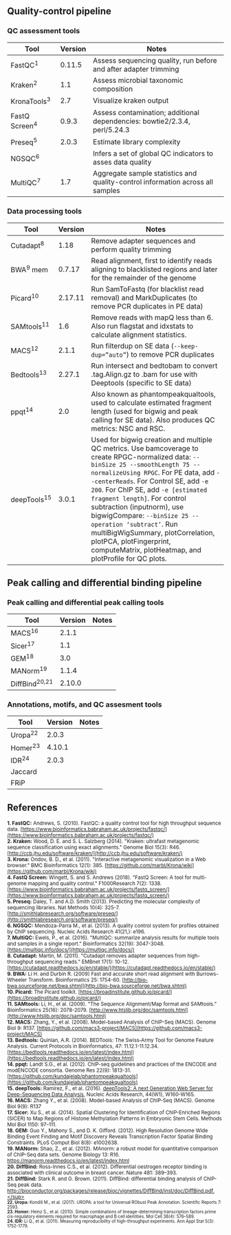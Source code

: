 ## Quality-control pipeline

### QC assessment tools

| Tool                     | Version | Notes                                                        |
| ------------------------ | ------- | ------------------------------------------------------------ |
| FastQC<sup>1</sup>       | 0.11.5  | Assess sequencing quality, run before and after adapter trimming |
| Kraken<sup>2</sup>       | 1.1     | Assess microbial taxonomic composition                       |
| KronaTools<sup>3</sup>   | 2.7     | Visualize kraken output                                      |
| FastQ Screen<sup>4</sup> | 0.9.3   | Assess contamination; additional dependencies: bowtie2/2.3.4, perl/5.24.3 |
| Preseq<sup>5</sup>       | 2.0.3   | Estimate library complexity                                  |
| NGSQC<sup>6</sup>        |         | Infers a set of global QC indicators to asses data quality          |
| MultiQC<sup>7</sup>      | 1.7     | Aggregate sample statistics and quality-control information across all samples |

### Data processing tools

| Tool                   | Version | Notes                                                        |
| ---------------------- | ------- | ------------------------------------------------------------ |
| Cutadapt<sup>8</sup>   | 1.18    | Remove adapter sequences and perform quality trimming        |
| BWA<sup>9</sup> mem    | 0.7.17  | Read alignment, first to identify reads aligning to blacklisted regions and later for the remainder of the genome |
| Picard<sup>10</sup>    | 2.17.11 | Run SamToFastq (for blacklist read removal) and MarkDuplicates (to remove PCR duplicates in PE data) |
| SAMtools<sup>11</sup>  | 1.6     | Remove reads with mapQ less than 6. Also run flagstat and idxstats to calculate alignment statistics. |
| MACS<sup>12</sup>      | 2.1.1   | Run filterdup on SE data (`--keep-dup=”auto”`) to remove PCR duplicates |
| Bedtools<sup>13</sup>  | 2.27.1  | Run intersect and bedtobam to convert .tag.Align.gz to .bam for use with Deeptools (specific to SE data) |
| ppqt<sup>14</sup>      | 2.0     | Also known as phantompeakqualtools, used to calculate estimated fragment length (used for bigwig and peak calling for SE data). Also produces QC metrics: NSC and RSC. |
| deepTools<sup>15</sup> | 3.0.1   | Used for bigwig creation and multiple QC metrics. Use bamcoverage to create RPGC-normalized data: `--binSize 25 --smoothLength 75 --normalizeUsing RPGC`. For PE data, add `--centerReads`. For Control SE, add `-e 200`. For ChIP SE, add `-e [estimated fragment length]`. For control subtraction (inputnorm), use bigwigCompare: `--binSize 25 --operation ‘subtract’`. Run multiBigWigSummary, plotCorrelation, plotPCA, plotFingerprint, computeMatrix, plotHeatmap, and plotProfile for QC plots. |


## Peak calling and differential binding pipeline

### Peak calling and differential peak calling tools

|           Tool                |      Version    |     Notes       |
| ----------------------------- | --------------- | --------------- | 
|       MACS<sup>16</sup>       |      2.1.1      |                 |
|      Sicer<sup>17</sup>       |       1.1       |                 |
|       GEM<sup>18</sup>        |       3.0       |                 |
|      MANorm<sup>19</sup>      |      1.1.4      |                 |
|     DiffBind<sup>20,21</sup>  |     2.10.0      |                 |

### Annotations, motifs, and QC assesment tools

|           Tool              |      Version    |     Notes       |
| --------------------------- | --------------- | --------------- | 
|      Uropa<sup>22</sup>     |      2.0.3      |                 |
|      Homer<sup>23</sup>     |      4.10.1     |                 |
|      IDR<sup>24</sup>       |      2.0.3      |                 |
|      Jaccard                |                 |                 |
|      FRiP                   |                 |                 |


## References

<sup>**1. FastQC:** Andrews, S. (2010). FastQC: a quality control tool for high throughput sequence data. [https://www.bioinformatics.babraham.ac.uk/projects/fastqc/](https://www.bioinformatics.babraham.ac.uk/projects/fastqc/)</sup>  
<sup>**2. Kraken:** Wood, D. E. and S. L. Salzberg (2014). "Kraken: ultrafast metagenomic sequence classification using exact alignments." Genome Biol 15(3): R46. [http://ccb.jhu.edu/software/kraken/](http://ccb.jhu.edu/software/kraken/)</sup>  
<sup>**3.  Krona:** Ondov, B. D., et al. (2011). "Interactive metagenomic visualization in a Web browser." BMC Bioinformatics 12(1): 385. [https://github.com/marbl/Krona/wiki](https://github.com/marbl/Krona/wiki)</sup>  
<sup>**4. FastQ Screen:** Wingett, S. and S. Andrews (2018). "FastQ Screen: A tool for multi-genome mapping and quality control." F1000Research 7(2): 1338. [https://www.bioinformatics.babraham.ac.uk/projects/fastq_screen/](https://www.bioinformatics.babraham.ac.uk/projects/fastq_screen/)</sup>  
<sup>**5. Preseq:** Daley, T. and A.D. Smith (2013). Predicting the molecular complexity of sequencing libraries. Nat Methods 10(4): 325-7. [http://smithlabresearch.org/software/preseq/](http://smithlabresearch.org/software/preseq/)</sup>  
<sup>**6. NGSQC:** Mendoza-Parra M., et al. (2013). A quality control system for profiles obtained by ChIP sequencing. Nucleic Acids Research 41(21,): e196.</sup>  
<sup>**7. MultiQC:** Ewels, P., et al. (2016). "MultiQC: summarize analysis results for multiple tools and samples in a single report." Bioinformatics 32(19): 3047-3048. [https://multiqc.info/docs/](https://multiqc.info/docs/)</sup>  
<sup>**8. Cutadapt:** Martin, M. (2011). "Cutadapt removes adapter sequences from high-throughput sequencing reads." EMBnet 17(1): 10-12. [https://cutadapt.readthedocs.io/en/stable/](https://cutadapt.readthedocs.io/en/stable/)</sup>  
<sup>**9. BWA:** Li H. and Durbin R. (2009) Fast and accurate short read alignment with Burrows-Wheeler Transform. Bioinformatics 25: 1754-60. [http://bio-bwa.sourceforge.net/bwa.shtml](http://bio-bwa.sourceforge.net/bwa.shtml)</sup>  
<sup>**10. Picard:** The Picard toolkit. [https://broadinstitute.github.io/picard/](https://broadinstitute.github.io/picard/)</sup>  
<sup>**11. SAMtools:** Li, H., et al. (2009). "The Sequence Alignment/Map format and SAMtools." Bioinformatics 25(16): 2078-2079. [http://www.htslib.org/doc/samtools.html](http://www.htslib.org/doc/samtools.html)</sup>  
<sup>**12. MACS:** Zhang, Y., et al. (2008). Model-based Analysis of ChIP-Seq (MACS). Genome Biol 9: R137. [https://github.com/macs3-project/MACS](https://github.com/macs3-project/MACS)</sup>  
<sup>**13. Bedtools:** Quinlan, A.R. (2014). BEDTools: The Swiss‐Army Tool for Genome Feature Analysis. Current Protocols in Bioinformatics, 47: 11.12.1-11.12.34. [https://bedtools.readthedocs.io/en/latest/index.html](https://bedtools.readthedocs.io/en/latest/index.html)</sup>  
<sup>**14. ppqt:** Landt S.G., et al. (2012). ChIP-seq guidelines and practices of the ENCODE and modENCODE consortia. Genome Res 22(9): 1813-31. [https://github.com/kundajelab/phantompeakqualtools](https://github.com/kundajelab/phantompeakqualtools)</sup>  
<sup>**15. deepTools:** Ramírez, F., et al. (2016). [deepTools2: A next Generation Web Server for Deep-Sequencing Data Analysis](http://nar.oxfordjournals.org/content/early/2016/04/12/nar.gkw257.abstract), Nucleic Acids Research, 44(W1), W160-W165.</sup>  
<sup>**16. MACS:** Zhang Y., et al. (2008). Model-based Analysis of ChIP-Seq (MACS). Genome Biol 9(9): R137</sup>    
<sup>**17. Sicer:** Xu S., et al. (2014). Spatial Clustering for Identification of ChIP-Enriched Regions (SICER) to Map Regions of Histone Methylation Patterns in Embryonic Stem Cells. Methods Mol Biol 1150: 97–111.</sup>    
<sup>**18. GEM:** Guo Y., Mahony S., and D. K. Gifford. (2012). High Resolution Genome Wide Binding Event Finding and Motif Discovery Reveals Transcription Factor Spatial Binding Constraints. PLoS Comput Biol 8(8): e1002638.</sup>    
<sup>**19. MANorm:** Shao, Z., et al. (2012). MAnorm: a robust model for quantitative comparison of ChIP-Seq data sets. Genome Biology 13: R16. https://manorm.readthedocs.io/en/latest/index.html </sup>    
<sup>**20. DiffBind:** Ross-Innes C.S., et al. (2012). Differential oestrogen receptor binding is associated with clinical outcome in breast cancer. Nature 481: 389–393.</sup>    
<sup>**21. DiffBind:** Stark R. and G. Brown. (2011). DiffBind: differential binding analysis of ChIP-Seq peak data. http://bioconductor.org/packages/release/bioc/vignettes/DiffBind/inst/doc/DiffBind.pdf.</sup>    
<sup>**22. Uropa:** Kondili M., et al. (2017). UROPA: a tool for Universal RObust Peak Annotation. Scientific Reports 7: 2593.</sup>    
<sup>**23. Homer:** Heinz S., et al. (2010). Simple combinations of lineage-determining transcription factors prime cis-regulatory elements required for macrophage and B cell identities. Mol Cell 38(4): 576–589.</sup>    
<sup>**24. IDR:** Li Q., et al. (2011). Measuring reproducibility of high-throughput experiments. Ann Appl Stat 5(3): 1752-1779.</sup>    
